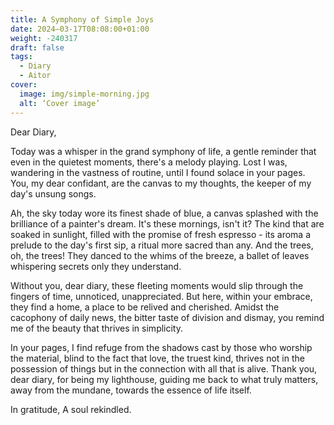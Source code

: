```yaml
---
title: A Symphony of Simple Joys
date: 2024–03-17T08:08:00+01:00
weight: -240317
draft: false
tags:
  - Diary
  - Aitor
cover:
  image: img/simple-morning.jpg
  alt: ‘Cover image’
---
```


Dear Diary,

Today was a whisper in the grand symphony of life, a gentle reminder that even in the quietest moments, there's a melody playing. Lost I was, wandering in the vastness of routine, until I found solace in your pages. You, my dear confidant, are the canvas to my thoughts, the keeper of my day's unsung songs.

Ah, the sky today wore its finest shade of blue, a canvas splashed with the brilliance of a painter's dream. It's these mornings, isn't it? The kind that are soaked in sunlight, filled with the promise of fresh espresso - its aroma a prelude to the day's first sip, a ritual more sacred than any. And the trees, oh, the trees! They danced to the whims of the breeze, a ballet of leaves whispering secrets only they understand.

Without you, dear diary, these fleeting moments would slip through the fingers of time, unnoticed, unappreciated. But here, within your embrace, they find a home, a place to be relived and cherished. Amidst the cacophony of daily news, the bitter taste of division and dismay, you remind me of the beauty that thrives in simplicity. 

In your pages, I find refuge from the shadows cast by those who worship the material, blind to the fact that love, the truest kind, thrives not in the possession of things but in the connection with all that is alive. Thank you, dear diary, for being my lighthouse, guiding me back to what truly matters, away from the mundane, towards the essence of life itself.

In gratitude,
A soul rekindled.


